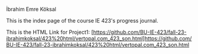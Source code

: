 İbrahim Emre Köksal

This is the index page of the course IE 423's progress journal. <br>

This is the HTML Link for Project1: [https://github.com/BU-IE-423/fall-23-ibrahimkoksal/423%20html/vertopal.com_423_son.html]https://github.com/BU-IE-423/fall-23-ibrahimkoksal/423%20html/vertopal.com_423_son.html
